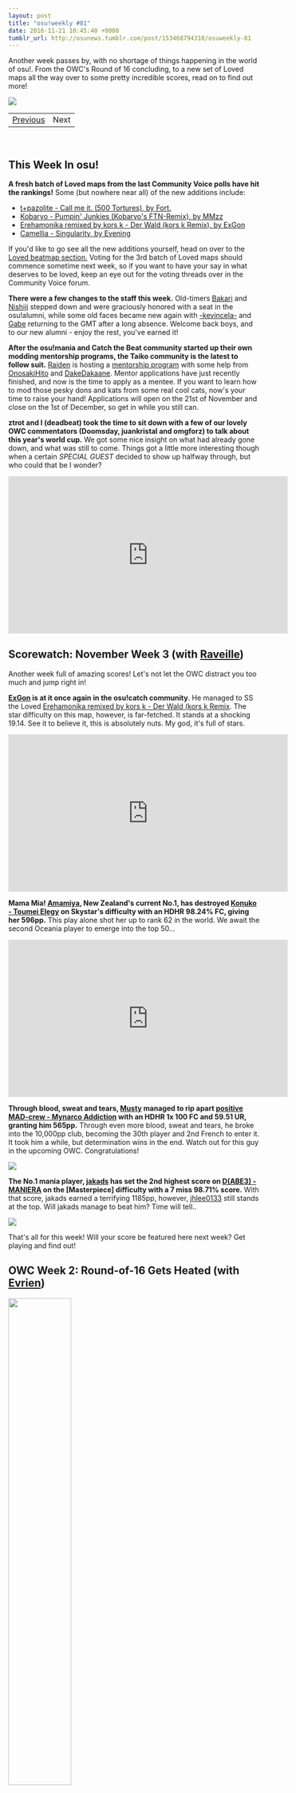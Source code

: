 ```yaml
---
layout: post
title: "osu!weekly #81"
date: 2016-11-21 10:45:40 +0000
tumblr_url: http://osunews.tumblr.com/post/153468794318/osuweekly-81
---
```


Another week passes by, with no shortage of things happening in the world of osu!. From the OWC's Round of 16 concluding, to a new set of Loved maps all the way over to some pretty incredible scores, read on to find out more!

![](https://puu.sh/nqIAS/05e726ece8.jpg)
<table width="100%"><tr><td align="left"><a href="https://osu.ppy.sh/news/153285254318">Previous</a></td>
<td align="right">Next</td>
</tr></table><br>

## This Week In osu!

**A fresh batch of Loved maps from the last Community Voice polls have hit the rankings!** Some (but nowhere near all) of the new additions include:

- [t+pazolite - Call me it. (500 Tortures), by Fort.](https://osu.ppy.sh/beatmapsets/291155)
- [Kobaryo - Pumpin' Junkies (Kobaryo's FTN-Remix), by MMzz](https://osu.ppy.sh/beatmapsets/296900)
- [Erehamonika remixed by kors k - Der Wald (kors k Remix), by ExGon](https://osu.ppy.sh/beatmapsets/406881)
- [Camellia - Singularity, by Evening](https://osu.ppy.sh/beatmapsets/501530)

If you'd like to go see all the new additions yourself, head on over to the [Loved beatmap section.](https://osu.ppy.sh/p/beatmaplist&s=4&r=12) Voting for the 3rd batch of Loved maps should commence sometime next week, so if you want to have your say in what deserves to be loved, keep an eye out for the voting threads over in the Community Voice forum.

**There were a few changes to the staff this week.** Old-timers [Bakari](https://osu.ppy.sh/users/597957) and [Nishiji](https://osu.ppy.sh/users/167629) stepped down and were graciously honored with a seat in the osu!alumni, while some old faces became new again with [-kevincela-](https://osu.ppy.sh/users/266596) and [Gabe](https://osu.ppy.sh/users/654108) returning to the GMT after a long absence. Welcome back boys, and to our new alumni - enjoy the rest, you've earned it!

**After the osu!mania and Catch the Beat community started up their own modding mentorship programs, the Taiko community is the latest to follow suit.** [Raiden](https://osu.ppy.sh/users/2239480) is hosting a [mentorship program](https://osu.ppy.sh/community/forums/topics/521416) with some help from [OnosakiHito](https://osu.ppy.sh/users/290128) and [DakeDakaane](https://osu.ppy.sh/users/1425253). Mentor applications have just recently finished, and now is the time to apply as a mentee. If you want to learn how to mod those pesky dons and kats from some real cool cats, now's your time to raise your hand! Applications will open on the 21st of November and close on the 1st of December, so get in while you still can.

**ztrot and I (deadbeat) took the time to sit down with a few of our lovely OWC commentators (Doomsday, juankristal and omgforz) to talk about this year's world cup.** We got some nice insight on what had already gone down, and what was still to come.  Things got a little more interesting though when a certain *SPECIAL GUEST* decided to show up halfway through, but who could that be I wonder?

<iframe width="560" height="315" src="https://www.youtube.com/embed/6TFaY-2L4QE?rel=0&controls=0" frameborder="0" allowfullscreen></iframe>

## Scorewatch: November Week 3 (with [Raveille](https://osu.ppy.sh/users/1388767))

Another week full of amazing scores! Let's not let the OWC distract you too much and jump right in!

**[ExGon](https://osu.ppy.sh/users/214187) is at it once again in the osu!catch community**. He managed to SS the Loved [Erehamonika remixed by kors k - Der Wald (kors k Remix](https://osu.ppy.sh/beatmaps/884085). The star difficulty on this map, however, is far-fetched. It stands at a shocking 19.14. See it to believe it, this is absolutely nuts. My god, it's full of stars.

<iframe width="560" height="315" src="https://www.youtube.com/embed/ETlZ_vwOc-A?rel=0&controls=0" frameborder="0" allowfullscreen></iframe>

**Mama Mia! [Amamiya](https://osu.ppy.sh/users/3934999), New Zealand's current No.1, has destroyed [Konuko - Toumei Elegy](https://osu.ppy.sh/beatmaps/790048?m=0) on Skystar's difficulty with an HDHR 98.24% FC, giving her 596pp.** This play alone shot her up to rank 62 in the world. We await the second Oceania player to emerge into the top 50...

<iframe width="560" height="315" src="https://www.youtube.com/embed/7IklRIpUj5Y?rel=0&controls=0" frameborder="0" allowfullscreen></iframe>

**Through blood, sweat and tears, [Musty](https://osu.ppy.sh/users/251683) managed to rip apart [positive MAD-crew - Mynarco Addiction](https://osu.ppy.sh/beatmaps/718679?m=0) with an HDHR 1x 100 FC and 59.51 UR, granting him 565pp.** Through even more blood, sweat and tears, he broke into the 10,000pp club, becoming the 30th player and 2nd French to enter it. It took him a while, but determination wins in the end. Watch out for this guy in the upcoming OWC. Congratulations!

![](https://osu.ppy.sh/ss/6621673)

**The No.1 mania player, [jakads](https://osu.ppy.sh/users/259972) has set the 2nd highest score on [D(ABE3) - MANIERA](https://osu.ppy.sh/beatmaps/646681?m=3) on the [Masterpiece] difficulty with a 7 miss 98.71% score.** With that score, jakads earned a terrifying 1185pp, however, [jhlee0133](https://osu.ppy.sh/users/140148) still stands at the top. Will jakads manage to beat him? Time will tell..

![](http://i.imgur.com/GR3sDy6.jpg)

That's all for this week! Will your score be featured here next week? Get playing and find out!

## OWC Week 2: Round-of-16 Gets Heated (with [Evrien](https://osu.ppy.sh/users/791660))

<img src="https://puu.sh/ru4PG/905269a358.png" style="width: 50%; height: 50%;"/>

**The past weekend marks the beginning of OWC 2016's Elimination Stage.** If Group Stage was where teams get together and test the waters, Elimination Stage is where they pick up weapons and let slip the dogs of war! After an action-packed day, 8 teams advanced into the next round in the winner's bracket, and 8 more will try to climb their way back from the loser's bracket.

Ladies and gentlemen, it is safe to say that this osu!jet has now officially taken off. Fasten your seatbelt, adjust your seats to upright position, and prepare for a wild ride ahead. *(ed note: did you just assume that our osu!jet has seats???)*

But first things first – let's take a moment to recap what has gone down last weekend in the RO16:

* China and Australia opened up with strong performances across the board, where the two teams tied at 2-2. However, China was able to pull ahead afterwards, locking the game with a 5-2 win.
* Norway vs Taiwan came in really close. The two teams traded points until they arrived at tiebreaker, where Taiwan came out bruised but standing.
* Poland, a team unscathed thus far, finally saw an open wound as the Russian Federation fought their absolute hardest. However, the unyielding Polish veterans secured themselves a tight but decisive 5-3 win.

Also noteworthy was the very hyped and anticipated France vs United Kingdom game. With many predictions before the match leaning towards a close game or maybe even a tiebreaker, France was able to quickly pick up the pace after having their first point taken, pocketing 5 points in a row and swiftly but mercilessly sending the English down to the losers bracket.

The other matches were just as exciting, but due to space limitation I will leave it to you to find out more [here.](https://osu.ppy.sh/wiki/Osu!_World_Cup_2016) The [osu!live tournament stream](https://www.twitch.tv/osulive) also has a handy play-by-play in the channel feed for you to feast on, simply scroll down to the bottom of the page and read up from there.

![](https://puu.sh/splQ7/090771ecfe.png)
<p style="text-align:center;"><i>Taiwan taking a point against Norway on Sakura no Uta, with Rucker getting a SS!</i></p>

This coming weekend will herald the Quarter Finals, where our players will be tested by one of the most technical and challenging mappools so far in the history of the OWC. If you like what you have seen so far, be sure to tune in and support the circle-clickers as they engage in action!

-----------

Next week, we'll be revealing the answer to the word search we released a few weeks ago. We're hard at work getting the new puzzle ready for you guys and it should be ready for osu!weekly #83!

As per usual, if you have any suggestions for what you would like to see in the weekly, feel free to drop by the [osu!dev discord](https://discord.gg/ppy) and directly highlight Nyquill or myself (deadbeat) in the #osu-weekly channel. Alternatively, you can also e-mail as usual at [news@ppy.sh](mailto:news@ppy.sh).

See you next week!

—deadbeat
